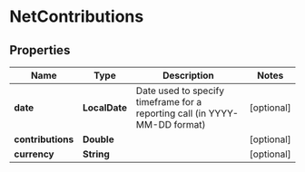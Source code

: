 

# NetContributions


## Properties

| Name | Type | Description | Notes |
|------------ | ------------- | ------------- | -------------|
|**date** | **LocalDate** | Date used to specify timeframe for a reporting call (in YYYY-MM-DD format) |  [optional] |
|**contributions** | **Double** |  |  [optional] |
|**currency** | **String** |  |  [optional] |



